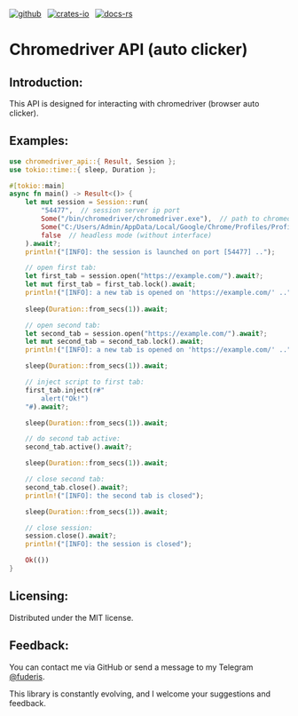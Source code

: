 [![github]](https://github.com/fuderis/rs-chromedriver-api)&ensp;
[![crates-io]](https://crates.io/crates/chromedriver-api)&ensp;
[![docs-rs]](https://docs.rs/chromedriver-api)

[github]: https://img.shields.io/badge/github-8da0cb?style=for-the-badge&labelColor=555555&logo=github
[crates-io]: https://img.shields.io/badge/crates.io-fc8d62?style=for-the-badge&labelColor=555555&logo=rust
[docs-rs]: https://img.shields.io/badge/docs.rs-66c2a5?style=for-the-badge&labelColor=555555&logo=docs.rs

# Chromedriver API (auto clicker)

## Introduction:

This API is designed for interacting with chromedriver (browser auto clicker).


## Examples:

```rust
use chromedriver_api::{ Result, Session };
use tokio::time::{ sleep, Duration };

#[tokio::main]
async fn main() -> Result<()> {
    let mut session = Session::run(
        "54477",  // session server ip port
        Some("/bin/chromedriver/chromedriver.exe"),  // path to chromedriver (None = to use global system Path)
        Some("C:/Users/Admin/AppData/Local/Google/Chrome/Profiles/Profile1"),  // path to load/save profile (cookies, localStorage and etc.)
        false  // headless mode (without interface)
    ).await?;
    println!("[INFO]: the session is launched on port [54477] ..");

    // open first tab:
    let first_tab = session.open("https://example.com/").await?;
    let mut first_tab = first_tab.lock().await;
    println!("[INFO]: a new tab is opened on 'https://example.com/' ..");
    
    sleep(Duration::from_secs(1)).await;

    // open second tab:
    let second_tab = session.open("https://example.com/").await?;
    let mut second_tab = second_tab.lock().await;
    println!("[INFO]: a new tab is opened on 'https://example.com/' ..");

    sleep(Duration::from_secs(1)).await;

    // inject script to first tab:
    first_tab.inject(r#"
        alert("Ok!")
    "#).await?;

    sleep(Duration::from_secs(1)).await;

    // do second tab active:
    second_tab.active().await?;

    sleep(Duration::from_secs(1)).await;

    // close second tab:
    second_tab.close().await?;
    println!("[INFO]: the second tab is closed");

    sleep(Duration::from_secs(1)).await;

    // close session:
    session.close().await?;
    println!("[INFO]: the session is closed");

    Ok(())
}

```

## Licensing:

Distributed under the MIT license.


## Feedback:

You can contact me via GitHub or send a message to my Telegram [@fuderis](https://t.me/fuderis).

This library is constantly evolving, and I welcome your suggestions and feedback.
